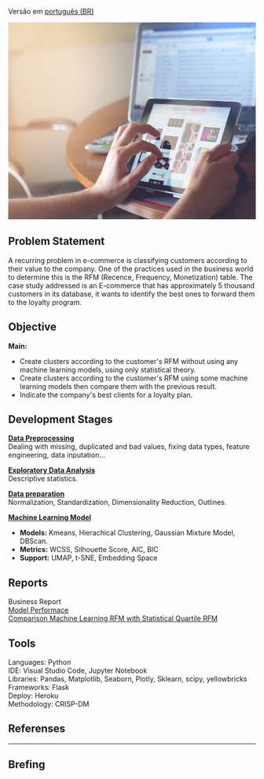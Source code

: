 Versão em  [português (BR)](https://github.com/alyssonvidal/E-Commerce-Clusterization/blob/main/referenses/README_PT.md)

<center><img src="/images/ecommerce2.jpg" alt="logo_ecommerce" width="800" height="400"/></center>

## Problem Statement
A recurring problem in e-commerce is classifying customers according to their value to the company. One of the practices used in the business world to determine this is the RFM (Recence, Frequency, Monetization) table. The case study addressed is an E-commerce that has approximately 5 thousand customers in its database, it wants to identify the best ones to forward them to the loyalty program.

## Objective
**Main:**
* Create clusters according to the customer's RFM without using any machine learning models, using only statistical theory.
* Create clusters according to the customer's RFM using some machine learning models then compare them with the previous result.
* Indicate the company's best clients for a loyalty plan.


## Development Stages
[**Data Preprocessing**](https://github.com/alyssonvidal/E-Commerce-Clusterization/blob/main/notebooks/part01_preprocessing.ipynb)<br>
Dealing with missing, duplicated and bad values, fixing data types, feature engineering, data inputation...

[**Exploratory Data Analysis**](https://github.com/alyssonvidal/E-Commerce-Clusterization/blob/main/notebooks/part02_eda.ipynb)<br>
Descriptive statistics.

[**Data preparation**](https://github.com/alyssonvidal/E-Commerce-Clusterization/blob/main/notebooks/part03_rfm_with_ml.ipynb)<br>
Normalization, Standardization, Dimensionality Reduction, Outlines.

[**Machine Learning Model**](https://github.com/alyssonvidal/E-Commerce-Clusterization/blob/main/notebooks/part03_rfm_with_ml.ipynb)<br>
* **Models:** Kmeans, Hierachical Clustering, Gaussian Mixture Model, DBScan.<br>
* **Metrics:** WCSS, Silhouette Score, AIC, BIC<br>
* **Support:** UMAP, t-SNE, Embedding Space<br>



## Reports
Business Report<br>
[Model Performace](https://github.com/alyssonvidal/E-Commerce-Clusterization/blob/main/report/model_performace.md)<br>
[Comparison Machine Learning RFM with Statistical Quartile RFM](https://github.com/alyssonvidal/E-Commerce-Clusterization/blob/main/report/comparison.md)<br>

## Tools
Languages: Python<br>
IDE: Visual Studio Code, Jupyter Notebook<br>
Libraries: Pandas, Matplotlib, Seaborn, Plotly, Sklearn, scipy, yellowbricks<br>
Frameworks: Flask<br>
Deploy: Heroku<br>
Methodology: CRISP-DM<br>

## Referenses

*** 

## Brefing 